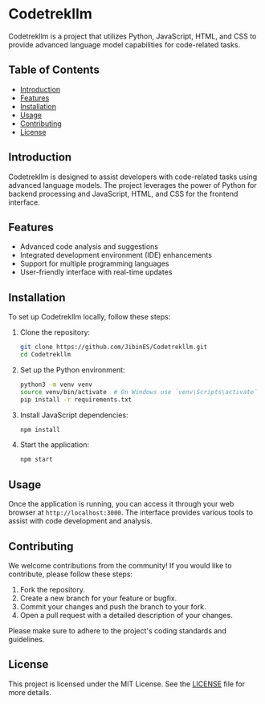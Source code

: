 # Codetrekllm

Codetrekllm is a project that utilizes Python, JavaScript, HTML, and CSS to provide advanced language model capabilities for code-related tasks.

## Table of Contents

- [Introduction](#introduction)
- [Features](#features)
- [Installation](#installation)
- [Usage](#usage)
- [Contributing](#contributing)
- [License](#license)

## Introduction

Codetrekllm is designed to assist developers with code-related tasks using advanced language models. The project leverages the power of Python for backend processing and JavaScript, HTML, and CSS for the frontend interface.

## Features

- Advanced code analysis and suggestions
- Integrated development environment (IDE) enhancements
- Support for multiple programming languages
- User-friendly interface with real-time updates

## Installation

To set up Codetrekllm locally, follow these steps:

1. Clone the repository:
    ```bash
    git clone https://github.com/JibinES/Codetrekllm.git
    cd Codetrekllm
    ```

2. Set up the Python environment:
    ```bash
    python3 -m venv venv
    source venv/bin/activate  # On Windows use `venv\Scripts\activate`
    pip install -r requirements.txt
    ```

3. Install JavaScript dependencies:
    ```bash
    npm install
    ```

4. Start the application:
    ```bash
    npm start
    ```

## Usage

Once the application is running, you can access it through your web browser at `http://localhost:3000`. The interface provides various tools to assist with code development and analysis.

## Contributing

We welcome contributions from the community! If you would like to contribute, please follow these steps:

1. Fork the repository.
2. Create a new branch for your feature or bugfix.
3. Commit your changes and push the branch to your fork.
4. Open a pull request with a detailed description of your changes.

Please make sure to adhere to the project's coding standards and guidelines.

## License

This project is licensed under the MIT License. See the [LICENSE](LICENSE) file for more details.
